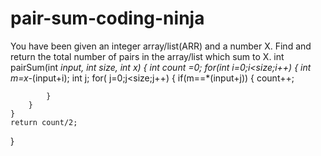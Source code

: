 # pair-sum-coding-ninja
You have been given an integer array/list(ARR) and a number X. Find and return the total number of pairs in the array/list which sum to X.
int pairSum(int *input, int size, int x)
{
    int count =0;
    for(int i=0;i<size;i++)
    {
        int m=x-*(input+i);
        int j;
        for( j=0;j<size;j++)
        {
            if(m==*(input+j))
            {
                count++;
                
            }
        }
    }
    return count/2;
}
